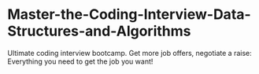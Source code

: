 # Master-the-Coding-Interview-Data-Structures-and-Algorithms
Ultimate coding interview bootcamp. Get more job offers, negotiate a raise: Everything you need to get the job you want!
